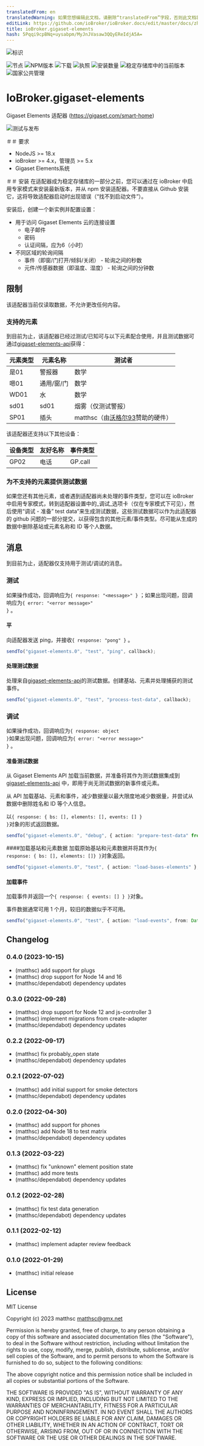 ```yaml
---
translatedFrom: en
translatedWarning: 如果您想编辑此文档，请删除“translatedFrom”字段，否则此文档将再次自动翻译
editLink: https://github.com/ioBroker/ioBroker.docs/edit/master/docs/zh-cn/adapterref/iobroker.gigaset-elements/README.md
title: ioBroker.gigaset-elements
hash: 5Pqqi9cpBNq+uysabpm/MyJnJVasaw3QQyEReIdjA5A=
---
```

![标识](../../../en/adapterref/iobroker.gigaset-elements/admin/gigaset-elements.png)

![节点](https://img.shields.io/node/v-lts/iobroker.gigaset-elements)
![NPM版本](https://img.shields.io/npm/v/iobroker.gigaset-elements.svg)
![下载](https://img.shields.io/npm/dm/iobroker.gigaset-elements.svg)
![执照](https://img.shields.io/npm/l/iobroker.gigaset-elements)
![安装数量](https://iobroker.live/badges/gigaset-elements-installed.svg)
![稳定存储库中的当前版本](https://iobroker.live/badges/gigaset-elements-stable.svg)
![国家公共管理](https://nodei.co/npm/iobroker.gigaset-elements.png?downloads=true)

# IoBroker.gigaset-elements
Gigaset Elements 适配器 (https://gigaset.com/smart-home)

![测试与发布](https://github.com/matthsc/ioBroker.gigaset-elements/workflows/Test%20and%20Release/badge.svg)

＃＃ 要求
- NodeJS >= 18.x
- ioBroker >= 4.x，管理员 >= 5.x
- Gigaset Elements系统

＃＃ 安装
在适配器成为稳定存储库的一部分之前，您可以通过在 ioBroker 中启用专家模式来安装最新版本，并从 npm 安装适配器。不要直接从 Github 安装它，这将导致适配器启动时出现错误（“找不到启动文件”）。

安装后，创建一个新实例并配置设置：

- 用于访问 Gigaset Elements 云的连接设置
    -   电子邮件
    -   密码
    - 认证间隔，应为6（小时）
- 不同区域的轮询间隔
    - 事件（即窗/门打开/倾斜/关闭） - 轮询之间的秒数
    - 元件/传感器数据（即温度、湿度） - 轮询之间的分钟数

## 限制
该适配器当前仅读取数据，不允许更改任何内容。

### 支持的元素
到目前为止，该适配器已经过测试/已知可与以下元素配合使用，并且测试数据可通过[gigaset-elements-api](https://github.com/matthsc/gigaset-elements-api)获得：

|元素类型|元素名称|测试者 |
| ------------ | ----------------------- | --------------------------------------------------------------------- |
|是01 |警报器|数学 |
|嗯01 |通用/窗/门|数学 |
| WD01 |水 |数学 |
| sd01 | sd01 |烟雾（仅测试警报）|家庭控制|
| SP01 |插头| matthsc（由[沃格尔93](https://github.com/Voggl93)赞助的硬件）|

该适配器还支持以下其他设备：

|设备类型 |友好名称|事件类型 |
| ----------- | ------------- | ----------- |
| GP02 |电话 | GP.call |

### 为不支持的元素提供测试数据
如果您还有其他元素，或者遇到适配器尚未处理的事件类型，您可以在 ioBroker 中启用专家模式，转到适配器设置中的_调试_选项卡（仅在专家模式下可见），然后使用“调试 - 准备” test data”来生成测试数据，这些测试数据可以作为此适配器的 github 问题的一部分提交，以获得包含的其他元素/事件类型。尽可能从生成的数据中删除基站或元素名称和 ID 等个人数据。

## 消息
到目前为止，适配器仅支持用于测试/调试的消息。

### 测试
如果操作成功，回调响应为<code>{ response: &quot;&lt;message&gt;&quot; }</code> ；如果出现问题，回调响应为<code>{ error: &quot;&lt;error message&gt;&quot; }</code> 。

#### 平
向适配器发送 ping，并接收<code>{ response: &quot;pong&quot; }</code> 。

```ts
sendTo("gigaset-elements.0", "test", "ping", callback);
```

#### 处理测试数据
处理来自[gigaset-elements-api](https://github.com/matthsc/gigaset-elements-api)的测试数据。创建基站、元素并处理捕获的测试事件。

```ts
sendTo("gigaset-elements.0", "test", "process-test-data", callback);
```

### 调试
如果操作成功，回调响应为<code>{ response: object }</code>如果出现问题，回调响应为<code>{ error: &quot;&lt;error message&gt;&quot; }</code> 。

#### 准备测试数据
从 Gigaset Elements API 加载当前数据，并准备将其作为测试数据集成到 [gigaset-elements-api](https://github.com/matthsc/gigaset-elements-api) 中，即用于尚无测试数据的新事件或元素。

从 API 加载基站、元素和事件，减少数据量以最大限度地减少数据量，并尝试从数据中删除姓名和 ID 等个人信息。

以<code>{ response: { bs: [], elements: [], events: [] } }</code>对象的形式返回数据。

```ts
sendTo("gigaset-elements.0", "debug", { action: "prepare-test-data" from?: Date }, callback);
```

####加载基站和元素数据
加载原始基站和元素数据并将其作为<code>{ response: { bs: [], elements: []} }</code>对象返回。

```ts
sendTo("gigaset-elements.0", "test", { action: "load-bases-elements" }, callback);
```

#### 加载事件
加载事件并返回一个<code>{ response: { events: [] } }</code>对象。

事件数据通常可用 1 个月，较旧的数据似乎不可用。

```ts
sendTo("gigaset-elements.0", "test", { action: "load-events", from: Date, to: Date }, callback);
```

## Changelog

<!--
    Placeholder for the next version (at the beginning of the line):
    ### **WORK IN PROGRESS**
-->
### 0.4.0 (2023-10-15)

-   (matthsc) add support for plugs
-   (matthsc) drop support for Node 14 and 16
-   (matthsc/dependabot) dependency updates

### 0.3.0 (2022-09-28)

-   (matthsc) drop support for Node 12 and js-controller 3
-   (matthsc) implement migrations from create-adapter
-   (matthsc/dependabot) dependency updates

### 0.2.2 (2022-09-17)

-   (matthsc) fix probably_open state
-   (matthsc/dependabot) dependency updates

### 0.2.1 (2022-07-02)

-   (matthsc) add initial support for smoke detectors
-   (matthsc/dependabot) dependency updates

### 0.2.0 (2022-04-30)

-   (matthsc) add support for phones
-   (matthsc) add Node 18 to test matrix
-   (matthsc/dependabot) dependency updates

### 0.1.3 (2022-03-22)

-   (matthsc) fix "unknown" element position state
-   (matthsc) add more tests
-   (matthsc/dependabot) dependency updates

### 0.1.2 (2022-02-28)

-   (matthsc) fix test data generation
-   (matthsc/dependabot) dependency updates

### 0.1.1 (2022-02-12)

-   (matthsc) implement adapter review feedback

### 0.1.0 (2022-01-29)

-   (matthsc) initial release

## License

MIT License

Copyright (c) 2023 matthsc <matthsc@gmx.net>

Permission is hereby granted, free of charge, to any person obtaining a copy
of this software and associated documentation files (the "Software"), to deal
in the Software without restriction, including without limitation the rights
to use, copy, modify, merge, publish, distribute, sublicense, and/or sell
copies of the Software, and to permit persons to whom the Software is
furnished to do so, subject to the following conditions:

The above copyright notice and this permission notice shall be included in all
copies or substantial portions of the Software.

THE SOFTWARE IS PROVIDED "AS IS", WITHOUT WARRANTY OF ANY KIND, EXPRESS OR
IMPLIED, INCLUDING BUT NOT LIMITED TO THE WARRANTIES OF MERCHANTABILITY,
FITNESS FOR A PARTICULAR PURPOSE AND NONINFRINGEMENT. IN NO EVENT SHALL THE
AUTHORS OR COPYRIGHT HOLDERS BE LIABLE FOR ANY CLAIM, DAMAGES OR OTHER
LIABILITY, WHETHER IN AN ACTION OF CONTRACT, TORT OR OTHERWISE, ARISING FROM,
OUT OF OR IN CONNECTION WITH THE SOFTWARE OR THE USE OR OTHER DEALINGS IN THE
SOFTWARE.